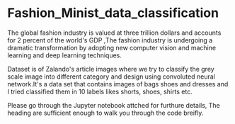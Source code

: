 # Fashion_Minist_data_classification

The global fashion industry is valued at three trillion dollars and accounts for 2 percent of the world's GDP ,The fashion industry 
is undergoing a dramatic transformation by adopting new computer vision and machine learning and deep learning techniques.

Dataset is of Zalando's article images where we try to classify the grey scale image into different
category and design using convoluted neural network.It's a data set that contains images of bags shoes and dresses and I tried classified them
in 10 labels likes shorts, shoes, shirts etc.


Please go through the Jupyter notebook attched for furthure details, The heading are sufficient enough to walk you through the code breifly.

